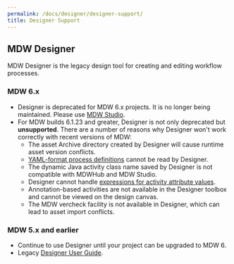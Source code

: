```yaml
---
permalink: /docs/designer/designer-support/
title: Designer Support
---
```

## MDW Designer

MDW Designer is the legacy design tool for creating and editing workflow processes.

### MDW 6.x

 - Designer is deprecated for MDW 6.x projects.  It is no longer being maintained. 
   Please use [MDW Studio](../../guides/mdw-studio).
 - For MDW builds 6.1.23 and greater, Designer is not only deprecated but **unsupported**.  There are a number of reasons
   why Designer won't work correctly with recent versions of MDW:
     - The asset Archive directory created by Designer will cause runtime asset version conflicts.
     - [YAML-format process definitions](https://github.com/CenturyLinkCloud/mdw/issues/706) cannot be read by Designer.
     - The dynamic Java activity class name saved by Designer is not compatible with MDWHub and MDW Studio.
     - Designer cannot handle [expressions for activity attribute values](https://github.com/CenturyLinkCloud/mdw-studio/issues/19).
     - Annotation-based activities are not available in the Designer toolbox and cannot be viewed on the design canvas.
     - The MDW vercheck facility is not available in Designer, which can lead to asset import conflicts.
   
### MDW 5.x and earlier 
 - Continue to use Designer until your project can be upgraded to MDW 6.
 - Legacy [Designer User Guide](../user-guide).
